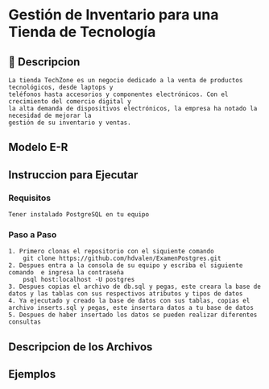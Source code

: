 # Gestión de Inventario para una Tienda de Tecnología

## 📄 Descripcion  

    La tienda TechZone es un negocio dedicado a la venta de productos tecnológicos, desde laptops y
    teléfonos hasta accesorios y componentes electrónicos. Con el crecimiento del comercio digital y
    la alta demanda de dispositivos electrónicos, la empresa ha notado la necesidad de mejorar la
    gestión de su inventario y ventas. 

## Modelo E-R 

## Instruccion para Ejecutar

### Requisitos
    Tener instalado PostgreSQL en tu equipo
### Paso a Paso

    1. Primero clonas el repositorio con el siquiente comando
        git clone https://github.com/hdvalen/ExamenPostgres.git
    2. Despues entra a la consola de su equipo y escriba el siguiente comando  e ingresa la contraseña
        psql host:localhost -U postgres 
    3. Despues copias el archivo de db.sql y pegas, este creara la base de datos y las tablas con sus respectivos atributos y tipos de datos
    4. Ya ejecutado y creado la base de datos con sus tablas, copias el archivo inserts.sql y pegas, este insertara datos a tu base de datos
    5. Despues de haber insertado los datos se pueden realizar diferentes consultas 

## Descripcion de los Archivos

## Ejemplos


